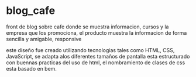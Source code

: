 # blog_cafe
front de blog sobre cafe donde se muestra informacion, cursos
y la empresa que los promociona, el producto
muestra la informacion de forma sencilla y amigable, responsive

este diseño fue creado utilizando tecnologias tales como 
HTML, CSS, JavaScript, se adapta alos diferentes tamaños de pantalla 
esta estructurado con buennas practicas del uso de html,
el nombramiento de clases de css esta basado en bem.
